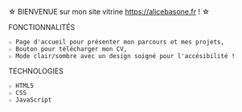☆ BIENVENUE sur mon site vitrine https://alicebasone.fr ! ☆


FONCTIONNALITÉS

    ☆ Page d'accueil pour présenter mon parcours et mes projets,
    ☆ Bouton pour télécharger mon CV,
    ☆ Mode clair/sombre avec un design soigné pour l'accésibilité !

TECHNOLOGIES 

    ☆ HTML5
    ☆ CSS
    ☆ JavaScript
